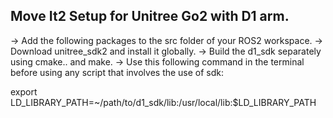## Move It2 Setup for Unitree Go2 with D1 arm.

-> Add the following packages to the src folder of your ROS2 workspace.
-> Download unitree_sdk2 and install it globally.
-> Build the d1_sdk separately using cmake.. and make.
-> Use this following command in the terminal before using any script that involves the use of sdk:

export LD_LIBRARY_PATH=~/path/to/d1_sdk/lib:/usr/local/lib:$LD_LIBRARY_PATH
